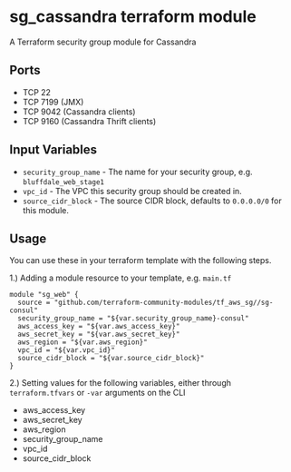 sg_cassandra terraform module
==============================

A Terraform security group module for Cassandra


Ports
-----
- TCP 22
- TCP 7199 (JMX)
- TCP 9042 (Cassandra clients)
- TCP 9160 (Cassandra Thrift clients)

Input Variables
---------------

- `security_group_name` - The name for your security group, e.g. `bluffdale_web_stage1`
- `vpc_id` - The VPC this security group should be created in.
- `source_cidr_block` - The source CIDR block, defaults to `0.0.0.0/0`
   for this module.

Usage
-----

You can use these in your terraform template with the following steps.

1.) Adding a module resource to your template, e.g. `main.tf`

```
module "sg_web" {
  source = "github.com/terraform-community-modules/tf_aws_sg//sg-consul"
  security_group_name = "${var.security_group_name}-consul"
  aws_access_key = "${var.aws_access_key}"
  aws_secret_key = "${var.aws_secret_key}"
  aws_region = "${var.aws_region}"
  vpc_id = "${var.vpc_id}"
  source_cidr_block = "${var.source_cidr_block}"
}
```

2.) Setting values for the following variables, either through `terraform.tfvars` or `-var` arguments on the CLI

- aws_access_key
- aws_secret_key
- aws_region
- security_group_name
- vpc_id
- source_cidr_block
